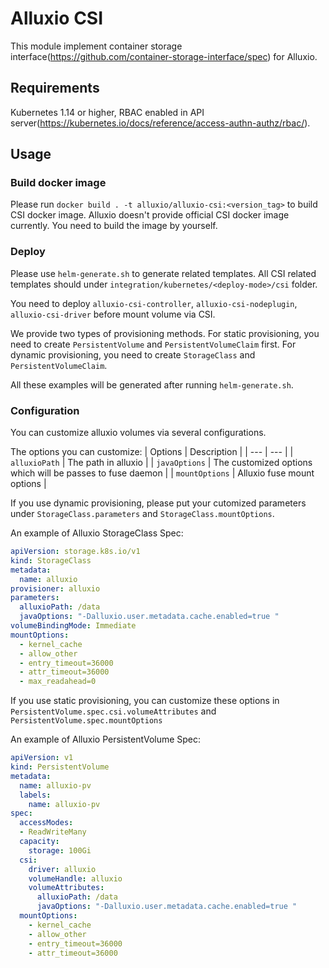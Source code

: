 # Alluxio CSI

This module implement container storage interface(https://github.com/container-storage-interface/spec) for Alluxio.

## Requirements

Kubernetes 1.14 or higher, RBAC enabled in API server(https://kubernetes.io/docs/reference/access-authn-authz/rbac/).

## Usage


### Build docker image

Please run `docker build . -t alluxio/alluxio-csi:<version_tag>` to build CSI docker image. Alluxio doesn't provide official CSI docker image currently.
You need to build the image by yourself.

### Deploy

Please use `helm-generate.sh` to generate related templates. All CSI related templates should under `integration/kubernetes/<deploy-mode>/csi` folder.

You need to deploy `alluxio-csi-controller`, `alluxio-csi-nodeplugin`, `alluxio-csi-driver` before mount volume via CSI.

We provide two types of provisioning methods. For static provisioning, you need to create `PersistentVolume` and `PersistentVolumeClaim` first.
For dynamic provisioning, you need to create `StorageClass` and  `PersistentVolumeClaim`.

All these examples will be generated after running `helm-generate.sh`.

### Configuration

You can customize alluxio volumes via several configurations.

The options you can customize:
| Options | Description |
| --- | --- |
| `alluxioPath` | The path in alluxio |
| `javaOptions` | The customized options which will be passes to fuse daemon |
| `mountOptions` | Alluxio fuse mount options |

If you use dynamic provisioning, please put your cutomized parameters under `StorageClass.parameters` and `StorageClass.mountOptions`.

An example of Alluxio StorageClass Spec:
```yaml
apiVersion: storage.k8s.io/v1
kind: StorageClass
metadata:
  name: alluxio
provisioner: alluxio
parameters:
  alluxioPath: /data
  javaOptions: "-Dalluxio.user.metadata.cache.enabled=true "
volumeBindingMode: Immediate
mountOptions:
  - kernel_cache
  - allow_other
  - entry_timeout=36000
  - attr_timeout=36000
  - max_readahead=0
```

If you use static provisioning, you can customize these options in `PersistentVolume.spec.csi.volumeAttributes` and `PersistentVolume.spec.mountOptions`

An example of Alluxio PersistentVolume Spec:
```yaml
apiVersion: v1
kind: PersistentVolume
metadata:
  name: alluxio-pv
  labels:
    name: alluxio-pv
spec:
  accessModes:
  - ReadWriteMany
  capacity:
    storage: 100Gi
  csi:
    driver: alluxio
    volumeHandle: alluxio
    volumeAttributes:
      alluxioPath: /data
      javaOptions: "-Dalluxio.user.metadata.cache.enabled=true "
  mountOptions:
    - kernel_cache
    - allow_other
    - entry_timeout=36000
    - attr_timeout=36000
```
